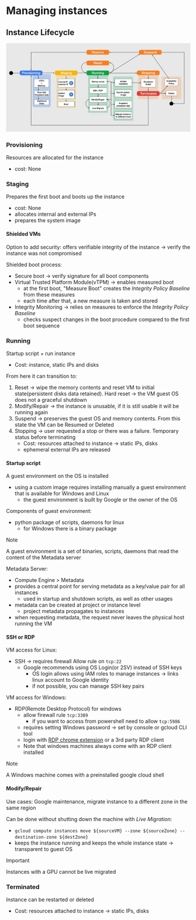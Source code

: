 # Managing instances

## Instance Lifecycle

![Instance Lifecycle](ch6.5-managing-instances.lifecycle.png)

### Provisioning

Resources are allocated for the instance

- cost: None

### Staging

Prepares the first boot and boots up the instance

- cost: None
- allocates internal and external IPs
- prepares the system image

#### Shielded VMs

Option to add security: offers verifiable integrity of the instance -> verify the instance was not compromised

Shielded boot process:

- Secure boot -> verify signature for all boot components
- Virtual Trusted Platform Module(vTPM) -> enables measured boot
  - at the first boot, "Measure Boot" creates the *Integrity Policy Baseline* from these measures
  - each time after that, a new measure is taken and stored
- Integrity Monitoring -> relies on measures to enforce the *Integrity Policy Baseline*
  - checks suspect changes in the boot procedure compared to the first boot sequence

### Running

Startup script + run instance

- Cost: instance, static IPs and disks

From here it can transition to:

1. Reset -> wipe the memory contents and reset VM to initial state(persistent disks data retained). Hard reset -> the VM guest OS does not a graceful shutdown
2. Modify/Repair -> the instance is unusable, if it is still usable it will be running again
3. Suspend -> preserves the guest OS and memory contents. From this state the VM can be Resumed or Deleted
4. Stopping -> user requested a stop or there was a failure. Temporary status before terminating
    - Cost: resources attached to instance -> static IPs, disks
    - ephemeral external IPs are released

#### Startup script

A guest environment on the OS is installed

- using a custom image requires installing manually a guest environment that is available for Windows and Linux
  - the guest environment is built by Google or the owner of the OS

Components of guest environment:

- python package of scripts, daemons for linux
  - for Windows there is a binary package

> [!NOTE]
> A guest environment is a set of binaries, scripts, daemons that read the content of the Metadata server

Metadata Server:

- Compute Engine > Metadata
- provides a central point for serving metadata as a key/value pair for all instances
  - used in startup and shutdown scripts, as well as other usages
- metadata can be created at project or instance level
  - project metadata propagates to instances
- when requesting metadata, the request never leaves the physical host running the VM

#### SSH or RDP

VM access for Linux:

- SSH -> requires firewall Allow rule on `tcp:22`
  - Google recommends using OS Login(or 2SV) instead of SSH keys
    - OS login allows using IAM roles to manage instances -> links linux account to Google identity
    - if not possible, you can manage SSH key pairs

VM access for Windows:

- RDP(Remote Desktop Protocol) for windows
  - allow firewall rule `tcp:3389` 
    - if you want to access from powershell need to allow `tcp:5986`
  - requires setting Windows password -> set by console or gcloud CLI tool
  - login with [RDP chrome extension](https://chromewebstore.google.com/detail/chrome-remote-desktop/inomeogfingihgjfjlpeplalcfajhgai) or a 3rd party RDP client
  - Note that windows machines always come with an RDP client installed

> [!NOTE]
> A Windows machine comes with a preinstalled google cloud shell

#### Modify/Repair

Use cases: Google maintenance, migrate instance to a different zone in the same region

Can be done without shutting down the machine with *Live Migration*:

- `gcloud compute instances move ${sourceVM} --zone ${sourceZone} --destination-zone ${destZone}`
- keeps the instance running and keeps the whole instance state -> transparent to guest OS

> [!IMPORTANT]
> Instances with a GPU cannot be live migrated

### Terminated

Instance can be restarted or deleted

- Cost: resources attached to instance -> static IPs, disks

